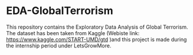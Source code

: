 # EDA-GlobalTerrorism
This repository contains the Exploratory Data Analysis of Global Terrorism. The dataset has been taken from Kaggle (Webiste link: https://www.kaggle.com/START-UMD/gtd )and this project is made during the internship period under LetsGrowMore.
